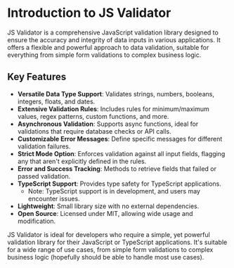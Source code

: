 # Introduction to JS Validator

JS Validator is a comprehensive JavaScript validation library designed to ensure the accuracy and integrity of data inputs in various applications. It offers a flexible and powerful approach to data validation, suitable for everything from simple form validations to complex business logic.

## Key Features

- **Versatile Data Type Support**: Validates strings, numbers, booleans, integers, floats, and dates.
- **Extensive Validation Rules**: Includes rules for minimum/maximum values, regex patterns, custom functions, and more.
- **Asynchronous Validation**: Supports async functions, ideal for validations that require database checks or API calls.
- **Customizable Error Messages**: Define specific messages for different validation failures.
- **Strict Mode Option**: Enforces validation against all input fields, flagging any that aren't explicitly defined in the rules.
- **Error and Success Tracking**: Methods to retrieve fields that failed or passed validation.
- **TypeScript Support**: Provides type safety for TypeScript applications.
  - Note: TypeScript support is in development, and users may encounter issues.
- **Lightweight**: Small library size with no external dependencies.
- **Open Source**: Licensed under MIT, allowing wide usage and modification.

JS Validator is ideal for developers who require a simple, yet powerful validation library for their JavaScript or TypeScript applications. It's suitable for a wide range of use cases, from simple form validations to complex business logic (hopefully should be able to handle most use cases).

